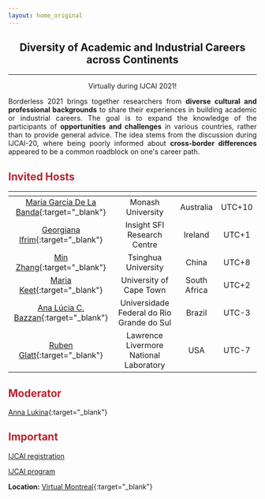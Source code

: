 ```yaml
---
layout: home_original
---
```


<div class="header">
	<h2>
	<center>Diversity of Academic and Industrial Careers across Continents</center>
	</h2>
	<hr class="small">
	<p><center>Virtually during IJCAI 2021!</center></p>
</div>

<style>
body {
text-align: justify}
</style>

Borderless 2021 brings together researchers from **diverse cultural and professional backgrounds** to share their experiences in building academic or industrial careers. The goal is to expand the knowledge of the participants of **opportunities and challenges** in various countries, rather than to provide general advice. The idea stems from the discussion during IJCAI-20, where being poorly informed about **cross-border differences** appeared to be a common roadblock on one's career path.

<div class="row">
<div class="col-md-9" markdown="1">

## <span style="color:#B8222E">Invited Hosts</span>

| <span class="text-nowrap"><i class="fa fa-id-badge fa-fw"></i> </span> |  <span class="text-nowrap"><i class="fa fa-university fa-fw"></i> </span> | <span class="text-nowrap"><i class="fa fa-map-marker fa-fw"></i> </span>| <span class="text-nowrap"><i class="fa fa-globe fa-fw"></i> </span> |
|:---------:|:----------:|:----------:|:----------:|
|[Maria Garcia De La Banda](https://research.monash.edu/en/persons/maria-garcia-de-la-banda){:target="_blank"} | Monash University | Australia | UTC+10 |
|[Georgiana Ifrim](https://www.insight-centre.org/our-team/georgiana-ifrim/){:target="_blank"} | Insight SFI Research Centre | Ireland | UTC+1 |
|[Min Zhang](http://www.thuir.cn/group/~mzhang/){:target="_blank"} | Tsinghua University | China | UTC+8 |
|[Maria Keet](http://www.meteck.org/){:target="_blank"} | University of Cape Town | South Africa | UTC+2 |
|[Ana Lúcia C. Bazzan](https://www.inf.ufrgs.br/~bazzan/){:target="_blank"} | Universidade Federal do Rio Grande do Sul | Brazil | UTC-3 |
|[Ruben Glatt](http://www.cowhi.org/){:target="_blank"} | Lawrence Livermore National Laboratory | USA | UTC-7 |

## <span style="color:#B8222E">Moderator</span>

[Anna Lukina](https://annalukina.com){:target="_blank"}

</div>
<div class="col-md-3" markdown="1">

## <span style="color:#B8222E">Important</span>

[IJCAI registration](https://ijcai-21.org/registration-information/)

[IJCAI program](https://ijcai-21.org/diversity-and-inclusion-events/)

**Location:** [Virtual Montreal](https://ijcai-21.org/venue/){:target="_blank"}

</div>
</div>
